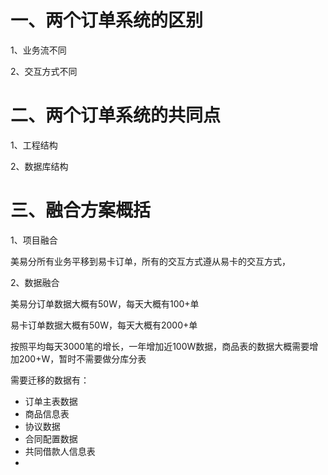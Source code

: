 # 一、两个订单系统的区别

1、业务流不同

2、交互方式不同

# 二、两个订单系统的共同点

1、工程结构

2、数据库结构

# 三、融合方案概括

1、项目融合

美易分所有业务平移到易卡订单，所有的交互方式遵从易卡的交互方式，

2、数据融合

美易分订单数据大概有50W，每天大概有100+单

易卡订单数据大概有50W，每天大概有2000+单

按照平均每天3000笔的增长，一年增加近100W数据，商品表的数据大概需要增加200+W，暂时不需要做分库分表

需要迁移的数据有：

- 订单主表数据
- 商品信息表
- 协议数据
- 合同配置数据
- 共同借款人信息表
-   